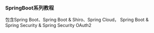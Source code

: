 ### SpringBoot系列教程
包含Spring Boot、Spring Boot & Shiro、Spring Cloud，
Spring Boot & Spring Security & Spring Security OAuth2